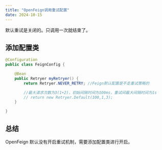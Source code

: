 ```yaml
---
title: "OpenFeign调用重试配置"
date: 2024-10-15
---
```


默认重试是关闭的。只调用一次就结束了。

## 添加配置类

```java
@Configuration
public class FeignConfig {

    @Bean
    public Retryer myRetryer() {
        return Retryer.NEVER_RETRY; //Feign默认配置是不走重试策略的

        //最大请求次数为3(1+2)，初始间隔时间为100ms，重试间最大间隔时间为1s
        // return new Retryer.Default(100,1,3);
    }

}
```

## 总结

OpenFeign 默认没有开启重试机制，需要添加配置类进行开启。
